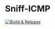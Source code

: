 # Sniff-ICMP

[![Build & Release](https://github.com/getel-arch/C-Template/actions/workflows/build_and_release.yaml/badge.svg)](https://github.com/getel-arch/C-Template/actions/workflows/build_and_release.yaml)
